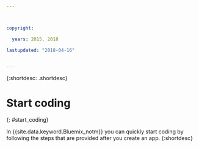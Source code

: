 ```yaml
---



copyright:

  years: 2015, 2018

lastupdated: "2018-04-16"


---
```


{:shortdesc: .shortdesc}

# Start coding
{: #start_coding}

In {{site.data.keyword.Bluemix_notm}} you can quickly start coding by following the steps that are provided after you create an app.
{:shortdesc}
